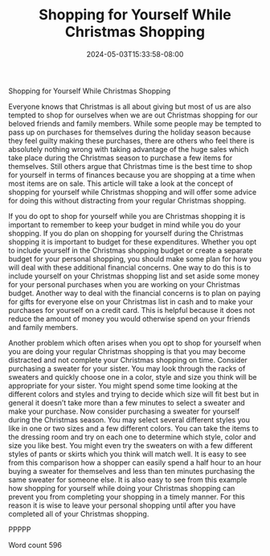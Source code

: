 ﻿---
title: "Shopping for Yourself While Christmas Shopping"
date: 2024-05-03T15:33:58-08:00
description: "Christmas Shopping Tips for Web Success"
featured_image: "/images/Christmas Shopping.jpg"
tags: ["Christmas Shopping"]
---

Shopping for Yourself While Christmas Shopping

Everyone knows that Christmas is all about giving but most of us are also tempted to shop for ourselves when we are out Christmas shopping for our beloved friends and family members. While some people may be tempted to pass up on purchases for themselves during the holiday season because they feel guilty making these purchases, there are others who feel there is absolutely nothing wrong with taking advantage of the huge sales which take place during the Christmas season to purchase a few items for themselves. Still others argue that Christmas time is the best time to shop for yourself in terms of finances because you are shopping at a time when most items are on sale. This article will take a look at the concept of shopping for yourself while Christmas shopping and will offer some advice for doing this without distracting from your regular Christmas shopping.

If you do opt to shop for yourself while you are Christmas shopping it is important to remember to keep your budget in mind while you do your shopping. If you do plan on shopping for yourself during the Christmas shopping it is important to budget for these expenditures. Whether you opt to include yourself in the Christmas shopping budget or create a separate budget for your personal shopping, you should make some plan for how you will deal with these additional financial concerns. One way to do this is to include yourself on your Christmas shopping list and set aside some money for your personal purchases when you are working on your Christmas budget. Another way to deal with the financial concerns is to plan on paying for gifts for everyone else on your Christmas list in cash and to make your purchases for yourself on a credit card. This is helpful because it does not reduce the amount of money you would otherwise spend on your friends and family members. 

Another problem which often arises when you opt to shop for yourself when you are doing your regular Christmas shopping is that you may become distracted and not complete your Christmas shopping on time. Consider purchasing a sweater for your sister. You may look through the racks of sweaters and quickly choose one in a color, style and size you think will be appropriate for your sister. You might spend some time looking at the different colors and styles and trying to decide which size will fit best but in general it doesn’t take more than a few minutes to select a sweater and make your purchase. Now consider purchasing a sweater for yourself during the Christmas season. You may select several different styles you like in one or two sizes and a few different colors. You can take the items to the dressing room and try on each one to determine which style, color and size you like best. You might even try the sweaters on with a few different styles of pants or skirts which you think will match well. It is easy to see from this comparison how a shopper can easily spend a half hour to an hour buying a sweater for themselves and less than ten minutes purchasing the same sweater for someone else. It is also easy to see from this example how shopping for yourself while doing your Christmas shopping can prevent you from completing your shopping in a timely manner. For this reason it is wise to leave your personal shopping until after you have completed all of your Christmas shopping. 

PPPPP

Word count 596


